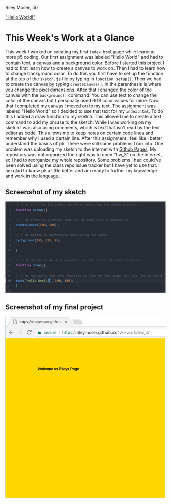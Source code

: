 Riley Moser, 50

["Hello World!"](https://rileymoser.github.io/120-work/hw-3/)

# This Week's Work at a Glance

  This week I worked on creating my first `index.html` page while learning more p5 coding. Our first assignment was labeled "Hello World" and had to contain text, a canvas and a background color. Before I started this project I had to first learn how to create a canvas to work on. Then I had to learn how to change background color. To do this you first have to set up the function at the top of the `sketch.js` file by typing in `function setup()`. Then we had to create the canvas by typing `createCanvas()`. In the parenthesis is where you change the pixel dimensions. After that I changed the color of the canvas with the `background()` command. You can use text to change the color of the canvas but I personally used RGB color values for mine. Now that I completed my canvas I moved on to my text. The assignment was labeled "Hello World" so I decided to use that text for my `index.html`. To do this I added a draw function to my sketch. This allowed me to create a text command to add my phrase to the sketch. While I was working on my sketch I was also using comments, which is text that isn't read by the text editor as code. This allows me to keep notes on certain code lines and remember why I used a certain line. After this assignment I feel like I better understand the basics of p5. There were still some problems I ran into. One problem was uploading my sketch to the internet with [Github Pages](https://pages.github.com/). My repository was not organized the right way to open "hw_3" on the internet, so I had to reorganize my whole repository. Some problems I had could've been solved using the class repo issue tracker but I have yet to use that. I am glad to know p5 a little better and am ready to further my knowledge and work in the language.

## Screenshot of my sketch

![Screenshot of my sketch](hw_3_sketch.JPG)

## Screenshot of my final project

![Screenshot of my final project](hw_3_final.JPG)
